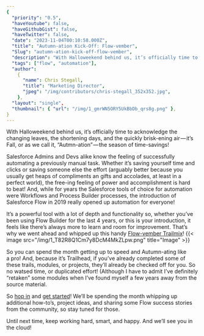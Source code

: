 ```yaml
---
{
  "priority": "0.5",
  "haveYoutube": false,
  "haveGithubGist": false,
  "haveTwitter": false,
  "date": "2023-11-04T00:10:58.000Z",
  "title": "Autumn-ation Kick-Off: Flow-vember",
  "Slug": "autumn-ation-kick-off-flow-vember",
  "description": "With Halloweekend behind us, it’s officially time to acknowledge the changing leaves, the shortening days, and the quickly brisk-ening air — it’s Fall, or as we call it, “Autmn-ation” — the season of time-savings!.",
  "tags": ["flow", "automation"],
  "author":
    {
      "name": Chris Stegall,
      "title": "Marketing Director",
      "jpeg": "/img/contributors/chris-stegall_352x352.jpg",
    },
  "layout": "single",
  "thumbnail": { "url": "/img/1_gmrWN5ORY5UkBbDb_qrs8g.png" },
}
---
```


With Halloweekend behind us, it’s officially time to acknowledge the changing leaves, the shortening days, and the quickly brisk-ening air — it’s Fall, or as we call it, “Autmn-ation” — the season of time-savings!

Salesforce Admins and Devs alike know the feeling of successfully automating a previously manual task. Whether it’s saving yourself time and clicks or saving someone else the effort (arguably better because you usually get heaps of compliments an gifts and accolades, at least in a perfect world), the free-ing feeling of power and accomplishment is hard to beat!
And, while for years the Salesforce tools of choice for automation were Workflows and Process Builder processes, the introduction of Salesforce Flow in 2019 really opened up automation for everyone!

It’s a powerful tool with a lot of depth and functionality so, whether you’ve been using Flow Builder for the last 4 years, or this is your introduction, it feels like there’s always more to learn and room for improvement. That’s why we went ahead and whipped up this handy [Flow-vember Trailmix](https://trailhead.salesforce.com/users/cstegall/trailmixes/flow-vember)!
{{< image src="/img/1_T82R8Q1Cm7y8DcM4MkZLpw.png" title="Image" >}}

So you can spend the month getting up to speed and Autumn-ating like a pro!
And, because it’s Trailhead, if you’ve already completed some of these trails, modules, or projects, they’ll already be checked off for you. So no watsed time, or duplicated effort! (Although I have to admit I’ve definitely “retaken” some modules when I’ve found myself a few years away from the source material.

So [hop in](https://trailhead.salesforce.com/users/cstegall/trailmixes/flow-vember) and [get started](https://trailhead.salesforce.com/users/cstegall/trailmixes/flow-vember)!
We’ll be spending the month whipping up additional how-to’s, project ideas, and sharing some Flow success stories from the community, so stay tuned for those.

Until next time, keep working hard, smart, and happy. And we’ll see you in the cloud!
